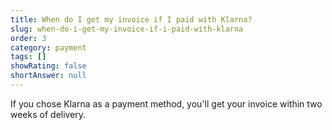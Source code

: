 ```yaml
---
title: When do I get my invoice if I paid with Klarna?
slug: when-do-i-get-my-invoice-if-i-paid-with-klarna
order: 3
category: payment
tags: []
showRating: false
shortAnswer: null
---
```


If you chose Klarna as a payment method, you'll get your invoice within two weeks of delivery.

